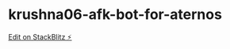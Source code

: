 # krushna06-afk-bot-for-aternos

[Edit on StackBlitz ⚡️](https://stackblitz.com/edit/stackblitz-starters-rpz4mp)
